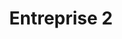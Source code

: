 ---
title: Entreprise 2
birth: 1900
description: Lorem ipsum dolor sit amet
image: https://picsum.photos/200
persons: [jean-fernel]
---